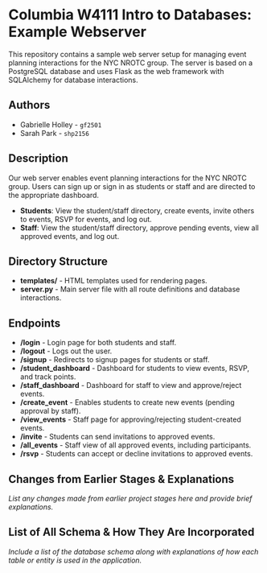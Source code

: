 # Columbia W4111 Intro to Databases: Example Webserver

This repository contains a sample web server setup for managing event planning interactions for the NYC NROTC group. The server is based on a PostgreSQL database and uses Flask as the web framework with SQLAlchemy for database interactions.

## Authors
- Gabrielle Holley - `gf2501`
- Sarah Park - `shp2156`

## Description
Our web server enables event planning interactions for the NYC NROTC group. Users can sign up or sign in as students or staff and are directed to the appropriate dashboard. 

- **Students**: View the student/staff directory, create events, invite others to events, RSVP for events, and log out.
- **Staff**: View the student/staff directory, approve pending events, view all approved events, and log out.

## Directory Structure
- **templates/** - HTML templates used for rendering pages.
- **server.py** - Main server file with all route definitions and database interactions.

## Endpoints
- **/login** - Login page for both students and staff.
- **/logout** - Logs out the user.
- **/signup** - Redirects to signup pages for students or staff.
- **/student_dashboard** - Dashboard for students to view events, RSVP, and track points.
- **/staff_dashboard** - Dashboard for staff to view and approve/reject events.
- **/create_event** - Enables students to create new events (pending approval by staff).
- **/view_events** - Staff page for approving/rejecting student-created events.
- **/invite** - Students can send invitations to approved events.
- **/all_events** - Staff view of all approved events, including participants.
- **/rsvp** - Students can accept or decline invitations to approved events.

## Changes from Earlier Stages & Explanations
*List any changes made from earlier project stages here and provide brief explanations.*

## List of All Schema & How They Are Incorporated
*Include a list of the database schema along with explanations of how each table or entity is used in the application.*

